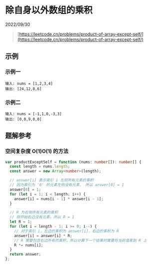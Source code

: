 # 除自身以外数组的乘积

2022/09/30

> [https://leetcode.cn/problems/product-of-array-except-self/](https://leetcode.cn/problems/product-of-array-except-self/)

## 示例

### 示例一

```text
输入: nums = [1,2,3,4]
输出: [24,12,8,6]
```

### 示例二

```text
输入: nums = [-1,1,0,-3,3]
输出: [0,0,9,0,0]
```

## 题解参考

### 空间复杂度 O(1)O(1) 的方法

```typescript
var productExceptSelf = function (nums: number[]): number[] {
  const length = nums.length;
  const answer = new Array<number>(length);

  // answer[i] 表示索引 i 左侧所有元素的乘积
  // 因为索引为 '0' 的元素左侧没有元素， 所以 answer[0] = 1
  answer[0] = 1;
  for (let i = 1; i < length; i++) {
    answer[i] = nums[i - 1] * answer[i - 1];
  }

  // R 为右侧所有元素的乘积
  // 刚开始右边没有元素，所以 R = 1
  let R = 1;
  for (let i = length - 1; i >= 0; i--) {
    // 对于索引 i，左边的乘积为 answer[i]，右边的乘积为 R
    answer[i] = answer[i] * R;
    // R 需要包含右边所有的乘积，所以计算下一个结果时需要将当前值乘到 R 上
    R *= nums[i];
  }
  return answer;
};
```
